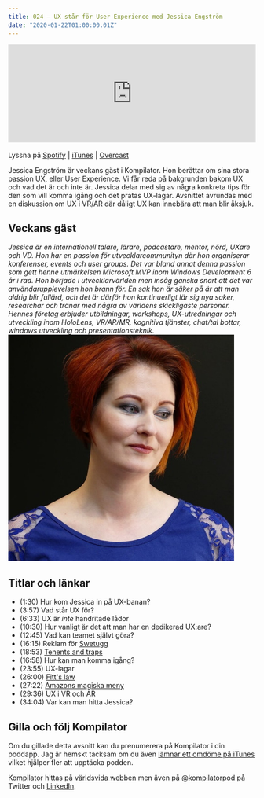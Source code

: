 ```yaml
---
title: 024 – UX står för User Experience med Jessica Engström
date: "2020-01-22T01:00:00.01Z"
---
```


<iframe height="200px" width="100%" frameborder="no" scrolling="no" seamless src="https://player.simplecast.com/82e95468-553c-4682-829c-55ee4640b7f7?dark=false"></iframe>

Lyssna på [Spotify](https://open.spotify.com/show/3yUXDikALYz3dDYhmKaXRs) | [iTunes](https://podcasts.apple.com/se/podcast/kompilator/id1455198510) | [Overcast](https://overcast.fm/itunes1455198510/kompilator)

Jessica Engström är veckans gäst i Kompilator. Hon berättar om sina stora passion UX, eller User Experience. Vi får reda på bakgrunden bakom UX och vad det är och inte är. Jessica delar med sig av några konkreta tips för den som vill komma igång och det pratas UX-lagar. Avsnittet avrundas med en diskussion om UX i VR/AR där dåligt UX kan innebära att man blir åksjuk.

## Veckans gäst
_Jessica är en internationell talare, lärare, podcastare, mentor, nörd, UXare och VD. Hon har en passion för utvecklarcommunityn där hon organiserar konferenser, events och user groups. Det var bland annat denna passion som gett henne utmärkelsen Microsoft MVP inom Windows Development 6 år i rad. Hon började i utvecklarvärlden men insåg ganska snart att det var användarupplevelsen hon brann för. En sak hon är säker på är att man aldrig blir fullärd, och det är därför hon kontinuerligt lär sig nya saker, researchar och tränar med några av världens skickligaste personer. Hennes företag erbjuder utbildningar, workshops, UX-utredningar och utveckling inom HoloLens, VR/AR/MR, kognitiva tjänster, chat/tal bottar, windows utveckling och presentationsteknik._
![Bild på Jessica Engström](./jessica-engstrom.jpg)

## Titlar och länkar
- (1:30) Hur kom Jessica in på UX-banan?
- (3:57) Vad står UX för? 
- (6:33) UX är *inte* handritade lådor
- (10:30) Hur vanligt är det att man har en dedikerad UX:are?
- (12:45) Vad kan teamet självt göra?
- (16:15) Reklam för [Swetugg](https://swetugg.se)
- (18:53) [Tenents and traps](http://www.azm.se/traps)
- (16:58) Hur kan man komma igång?
- (23:55) UX-lagar
- (26:00) [Fitt's law](https://en.wikipedia.org/wiki/Fitts%27s_law)
- (27:22) [Amazons magiska meny](https://bjk5.com/post/44698559168/breaking-down-amazons-mega-dropdown)
- (29:36) UX i VR och AR
- (34:04) Var kan man hitta Jessica?

## Gilla och följ Kompilator

Om du gillade detta avsnitt kan du prenumerera på Kompilator i din poddapp. Jag är hemskt tacksam om du även [lämnar ett omdöme på iTunes](https://podcasts.apple.com/se/podcast/kompilator/id1455198510?mt=2) vilket hjälper fler att upptäcka podden.

Kompilator hittas på [världsvida webben](https://kompilator.se) men även på [@kompilatorpod](https://twitter.com/kompilatorpod)  på Twitter och [LinkedIn](https://www.linkedin.com/company/kompilator).